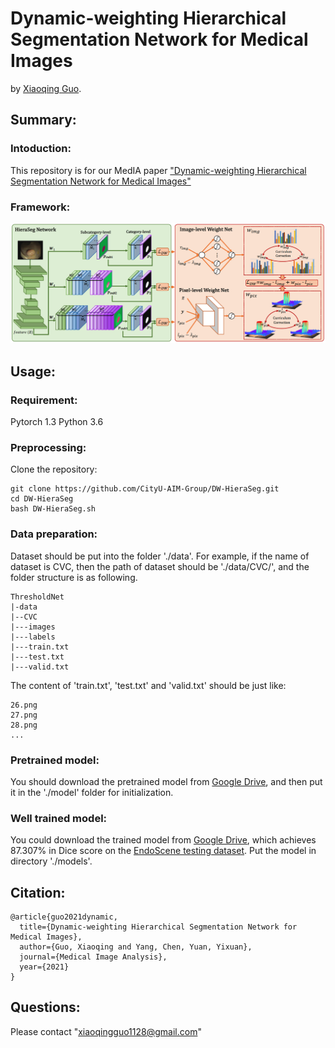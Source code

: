 # Dynamic-weighting Hierarchical Segmentation Network for Medical Images

by [Xiaoqing Guo](https://guo-xiaoqing.github.io/).

## Summary:

### Intoduction:
This repository is for our MedIA paper ["Dynamic-weighting Hierarchical Segmentation Network for Medical Images"]()

### Framework:
![](https://github.com/CityU-AIM-Group/DW-HieraSeg/raw/master/Figs/network.png)

## Usage:
### Requirement:
Pytorch 1.3
Python 3.6

### Preprocessing:
Clone the repository:
```
git clone https://github.com/CityU-AIM-Group/DW-HieraSeg.git
cd DW-HieraSeg 
bash DW-HieraSeg.sh
```

### Data preparation:
Dataset should be put into the folder './data'. For example, if the name of dataset is CVC, then the path of dataset should be './data/CVC/', and the folder structure is as following.
```
ThresholdNet
|-data
|--CVC
|---images
|---labels
|---train.txt
|---test.txt
|---valid.txt
```
The content of 'train.txt', 'test.txt' and 'valid.txt' should be just like:
```
26.png
27.png
28.png
...
```

### Pretrained model:
You should download the pretrained model from [Google Drive](https://drive.google.com/file/d/1yeZxwV6dYHQJmj2i5x9PnB6u-rqvlkCj/view?usp=sharing), and then put it in the './model' folder for initialization. 

### Well trained model:
You could download the trained model from [Google Drive](https://drive.google.com/file/d/1JURhma-F5c6SVBoBoGwFYh6QAaVzy_-W/view?usp=sharing), which achieves 87.307% in Dice score on the [EndoScene testing dataset](https://www.hindawi.com/journals/jhe/2017/4037190/). Put the model in directory './models'.

## Citation:
```
@article{guo2021dynamic,
  title={Dynamic-weighting Hierarchical Segmentation Network for Medical Images},
  author={Guo, Xiaoqing and Yang, Chen, Yuan, Yixuan},
  journal={Medical Image Analysis},
  year={2021}
}
```

## Questions:
Please contact "xiaoqingguo1128@gmail.com" 

